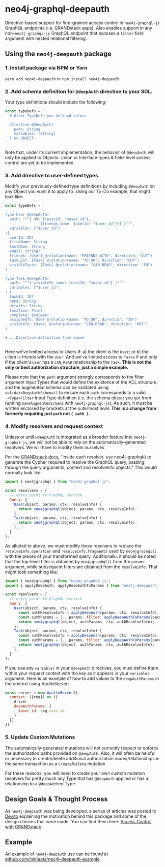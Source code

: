 # neo4j-graphql-deepauth
Directive-based support for fine-grained access control in `neo4j-graphql-js` GraphQL endpoints (i.e. GRANDstack apps). Also enables support in any non-`neo4j-graphql-js` GraphQL endpoint that exposes a `filter` field argument with nested relational filtering.

## Using the `neo4j-deepauth` package

### 1. Install package via NPM or Yarn
`yarn add neo4j-deepauth` or `npm install neo4j-deepauth`

### 2. Add schema definition for `@deepAuth` directive to your SDL.

Your type definitions should include the following:

```js
const typeDefs = `
  # Other TypeDefs you defined before

  directive @deepAuth(
    path: String
    variables: [String]
  ) on OBJECT
`
```

Note that, under its current implementation, the behavior of `@deepAuth` will only be applied to Objects. Union or Interface types & field-level access control are yet to be implemented.

### 3. Add directive to user-defined types.

Modify your previously-defined type definitions by including `@deepAuth` on any Object you want it to apply to. Using our To-Do example, that might look like:

```js
const typeDefs = `

type User @deepAuth(
  path: """{ OR: [{userId: "$user_id"},
                {friends_some: {userId: "$user_id"}}] }""",
  variables: ["$user_id"]
){
  userId: ID!
  firstName: String
  lastName: String
  email: String!
  friends: [User] @relation(name: "FRIENDS_WITH", direction: "OUT")
  taskList: [Task] @relation(name: "TO_DO", direction: "OUT")
  visibleTasks: [Task] @relation(name: "CAN_READ", direction: "IN")
}

type Task @deepAuth(
  path: """{ visibleTo_some: {userId: "$user_id"} }"""
  variables: ["$user_id"]
) {
  taskId: ID!
  name: String!
  details: String
  location: Point
  complete: Boolean!
  assignedTo: User @relation(name: "TO_DO", direction: "IN")
  visibleTo: [User] @relation(name: "CAN_READ", direction: "OUT")
}

# ...Directive definition from above
`
```

Here we've limited access to Users if: a) the client is the `User`; or b) the client is friends with the `User`. And we've limited access to `Tasks` if and only if the client's `User` has a `CAN_READ` relationship to the `Task`. **This is not the only or best authorization structure, just a simple example.**

Please note that the `path` argument strongly corresponds to the filter argument Input Types that would define the existence of the ACL structure, and the augmented schema can be validated using `validateDeepAuthSchema()` to ensure each `path` corresponds to a valid `_<Type>Filter` Input Type definition (i.e. the schema object you get from running `makeAugmentedSchema` with `neo4j-graphql-js`).  As such, it must be written enclosed by brackets at the outermost level. **This is a change from formerly requiring just `path` not `{ path }`.**

### 4. Modify resolvers and request context

Unless or until `@deepAuth` is integrated as a broader feature into `neo4j-graphql-js`, we will not be able to rely on the automatically-generated resolvers. We will have to modify them ourselves.

Per the [GRANDstack docs](https://grandstack.io/docs/neo4j-graphql-js.html#translate-graphql-to-cypher), "inside each resolver, use neo4j-graphql() to generate the Cypher required to resolve the GraphQL query, passing through the query arguments, context and resolveInfo objects." This would normally look like:

```js
import { neo4jgraphql } from "neo4j-graphql-js";

const resolvers = {
  // entry point to GraphQL service
  Query: {
    User(object, params, ctx, resolveInfo) {
      return neo4jgraphql(object, params, ctx, resolveInfo);
    },
    Task(object, params, ctx, resolveInfo) {
      return neo4jgraphql(object, params, ctx, resolveInfo);
    },
  }
};
```

As alluded to above, we must modify these resolvers to replace the `resolveInfo.operation` and `resolveInfo.fragments` used by `neo4jgraphql()` with the pieces of your transformed query. Additionallu. it should be noted that the top-level filter is obtained by `neo4jgraphql()` from the `params` argument, while subsequent filters are obtained from the `resolveInfo`. That might look something like:

```js
import { neo4jgraphql } from "neo4j-graphql-js";
import { applyDeepAuth, applyDeepAuthToParams } from "neo4j-deepauth";

const resolvers = {
  // entry point to GraphQL service
  Query: {
    User(object, params, ctx, resolveInfo) {
      const authResolveInfo = applyDeepAuth(params, ctx, resolveInfo);
      const authParams = {...params, filter: applyDeepAuthToParams(params, ctx, resolveInfo)};
      return neo4jgraphql(object, authParams, ctx, authResolveInfo);
    },
    Task(object, params, ctx, resolveInfo) {
      const authResolveInfo = applyDeepAuth(params, ctx, resolveInfo);
      const authParams = {...params, filter: applyDeepAuthToParams(params, ctx, resolveInfo)};
      return neo4jgraphql(object, authParams, ctx, authResolveInfo);
    },
  }
};
```

If you use any `variables` in your `@deepAuth` directives, you must define them within your request context with the key as it appears in your `variables` argument. Here is an example of how to add values to the `deepAuthParams` in the context using ApolloServer:

```js
const server = new ApolloServer({
  context: ({req}) => ({
    driver,
    deepAuthParams: {
      $user_id: req.user.id
    }
  })
})
```

### 5. Update Custom Mutations
The automatically-generated mutations will not currently respect or enforce the authorization paths provided on `@deepAuth`. Also, it will often be helpful or necessary to create/delete additional authorization nodes/relationships in the same transaction as a `Create`/`Delete` mutation.

For these reasons, you will need to create your own custom mutation resolvers for pretty much any Type that has `@deepAuth` applied or has a relationship to a `@deepAuth`ed Type.

## Design Goals & Thought Process
As `neo4j-deepauth` was being developed, a series of articles was posted to [Dev.to](https://dev.to) explaining the motivation behind this package and some of the design choices that were made. You can find them here: [Access Control with GRANDstack](https://dev.to/imkleats/series/5036)

## Example
An example of `neo4j-deepauth` use can be found at [github.com/imkleats/neo4j-deepauth-example](https://github.com/imkleats/neo4j-deepauth-example)
